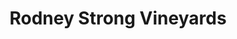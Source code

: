---
title: "Rodney Strong Vineyards"
url: /healdsburg/rodney-strong-vineyards/
shop: Spirituosen
---